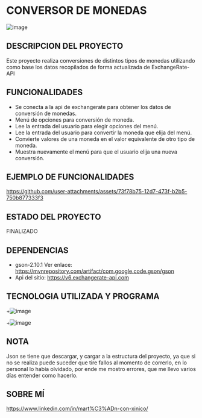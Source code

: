 # **CONVERSOR DE MONEDAS**
![image](https://github.com/user-attachments/assets/d709c428-c24f-4709-92b9-0017974ad578)
## DESCRIPCION DEL PROYECTO
Este proyecto realiza conversiones de distintos tipos de monedas utilizando como base los datos recopilados de forma actualizada de ExchangeRate-API
## FUNCIONALIDADES
+ Se conecta a la api de exchangerate para obtener los datos de conversión de monedas.
+ Menú de opciones para conversión de moneda.
+ Lee la entrada del usuario para elegir opciones del menú.
+ Lee la entrada del usuario para convertir la moneda que elija del menú.
+ Convierte valores de una moneda en el valor equivalente de otro tipo de moneda.
+ Muestra nuevamente el menú para que el usuario elija una nueva conversión.
## EJEMPLO DE FUNCIONALIDADES
https://github.com/user-attachments/assets/73f78b75-12d7-473f-b2b5-750b877333f3
## ESTADO DEL PROYECTO
FINALIZADO
## DEPENDENCIAS
+ gson-2.10.1 Ver enlace: https://mvnrepository.com/artifact/com.google.code.gson/gson
+ Api del sitio: https://v6.exchangerate-api.com
## TECNOLOGIA UTILIZADA Y PROGRAMA 
+![image](https://github.com/user-attachments/assets/f20138fe-32f8-4fcc-8459-d558e9a66195)

+![image](https://github.com/user-attachments/assets/ab292930-aa6b-4727-9a4b-67da835febfb)
## NOTA
Json se tiene que descargar, y cargar a la estructura del proyecto, ya que si no se realiza puede suceder que tire fallos al momento de correrlo, en lo personal lo había olvidado, por ende me mostro errores, que me llevo varios días entender como hacerlo.
## SOBRE MÍ
https://www.linkedin.com/in/mart%C3%ADn-con-xinico/
